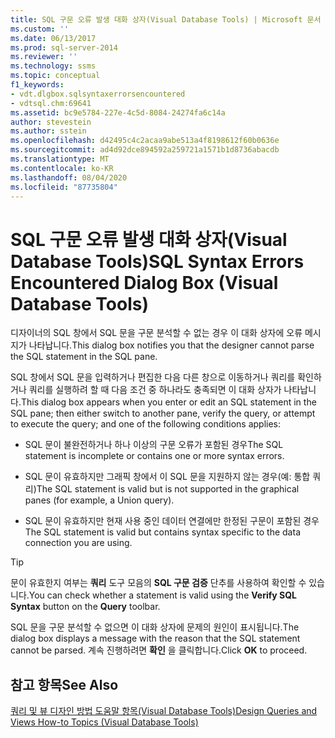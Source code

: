 ```yaml
---
title: SQL 구문 오류 발생 대화 상자(Visual Database Tools) | Microsoft 문서
ms.custom: ''
ms.date: 06/13/2017
ms.prod: sql-server-2014
ms.reviewer: ''
ms.technology: ssms
ms.topic: conceptual
f1_keywords:
- vdt.dlgbox.sqlsyntaxerrorsencountered
- vdtsql.chm:69641
ms.assetid: bc9e5784-227e-4c5d-8084-24274fa6c14a
author: stevestein
ms.author: sstein
ms.openlocfilehash: d42495c4c2acaa9abe513a4f8198612f60b0636e
ms.sourcegitcommit: ad4d92dce894592a259721a1571b1d8736abacdb
ms.translationtype: MT
ms.contentlocale: ko-KR
ms.lasthandoff: 08/04/2020
ms.locfileid: "87735804"
---
```

# <a name="sql-syntax-errors-encountered-dialog-box-visual-database-tools"></a><span data-ttu-id="599c7-102">SQL 구문 오류 발생 대화 상자(Visual Database Tools)</span><span class="sxs-lookup"><span data-stu-id="599c7-102">SQL Syntax Errors Encountered Dialog Box (Visual Database Tools)</span></span>
  <span data-ttu-id="599c7-103">디자이너의 SQL 창에서 SQL 문을 구문 분석할 수 없는 경우 이 대화 상자에 오류 메시지가 나타납니다.</span><span class="sxs-lookup"><span data-stu-id="599c7-103">This dialog box notifies you that the designer cannot parse the SQL statement in the SQL pane.</span></span>  
  
 <span data-ttu-id="599c7-104">SQL 창에서 SQL 문을 입력하거나 편집한 다음 다른 창으로 이동하거나 쿼리를 확인하거나 쿼리를 실행하려 할 때 다음 조건 중 하나라도 충족되면 이 대화 상자가 나타납니다.</span><span class="sxs-lookup"><span data-stu-id="599c7-104">This dialog box appears when you enter or edit an SQL statement in the SQL pane; then either switch to another pane, verify the query, or attempt to execute the query; and one of the following conditions applies:</span></span>  
  
-   <span data-ttu-id="599c7-105">SQL 문이 불완전하거나 하나 이상의 구문 오류가 포함된 경우</span><span class="sxs-lookup"><span data-stu-id="599c7-105">The SQL statement is incomplete or contains one or more syntax errors.</span></span>  
  
-   <span data-ttu-id="599c7-106">SQL 문이 유효하지만 그래픽 창에서 이 SQL 문을 지원하지 않는 경우(예: 통합 쿼리)</span><span class="sxs-lookup"><span data-stu-id="599c7-106">The SQL statement is valid but is not supported in the graphical panes (for example, a Union query).</span></span>  
  
-   <span data-ttu-id="599c7-107">SQL 문이 유효하지만 현재 사용 중인 데이터 연결에만 한정된 구문이 포함된 경우</span><span class="sxs-lookup"><span data-stu-id="599c7-107">The SQL statement is valid but contains syntax specific to the data connection you are using.</span></span>  
  
> [!TIP]  
>  <span data-ttu-id="599c7-108">문이 유효한지 여부는 **쿼리** 도구 모음의 **SQL 구문 검증** 단추를 사용하여 확인할 수 있습니다.</span><span class="sxs-lookup"><span data-stu-id="599c7-108">You can check whether a statement is valid using the **Verify SQL Syntax** button on the **Query** toolbar.</span></span>  
  
 <span data-ttu-id="599c7-109">SQL 문을 구문 분석할 수 없으면 이 대화 상자에 문제의 원인이 표시됩니다.</span><span class="sxs-lookup"><span data-stu-id="599c7-109">The dialog box displays a message with the reason that the SQL statement cannot be parsed.</span></span> <span data-ttu-id="599c7-110">계속 진행하려면 **확인** 을 클릭합니다.</span><span class="sxs-lookup"><span data-stu-id="599c7-110">Click **OK** to proceed.</span></span>  
  
## <a name="see-also"></a><span data-ttu-id="599c7-111">참고 항목</span><span class="sxs-lookup"><span data-stu-id="599c7-111">See Also</span></span>  
 [<span data-ttu-id="599c7-112">쿼리 및 뷰 디자인 방법 도움말 항목&#40;Visual Database Tools&#41;</span><span class="sxs-lookup"><span data-stu-id="599c7-112">Design Queries and Views How-to Topics &#40;Visual Database Tools&#41;</span></span>](visual-database-tools.md)  
  
  
